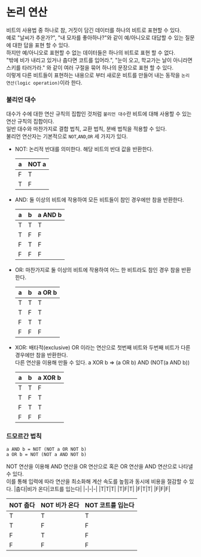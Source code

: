 # 논리 연산
비트의 사용법 중 하나로 참, 거짓이 담긴 데이터를 하나의 비트로 표현할 수 있다.  
예로 "날씨가 추운가?", "내 모자를 좋아하나?"와 같이 예/아니오로 대답할 수 있는 질문에 대한 답을 표현 할 수 있다.  
하지만 예/아니오로 표현할 수 없는 데이터들은 하나의 비트로 표현 할 수 없다.  
"밖에 비가 내리고 있거나 춥다면 코트를 입어라.", "눈이 오고, 학교가는 날이 아니라면 스키를 타러가라." 와 같이 여러 구절을 묶어 하나의 문장으로 표현 할 수 있다.  
이렇게 다른 비트들이 표현하는 내용으로 부터 새로운 비트를 만들어 내는 동작을 `논리 연산(logic operation)`이라 한다.  

### 불리언 대수
대수가 수에 대한 연산 규칙의 집합인 것처럼 `불리언 대수`란 비트에 대해 사용할 수 있는 연산 규칙의 집합이다.  
일반 대수와 마찬가지로 결합 법칙, 교환 법칙, 분배 법칙을 적용할 수 있다.  
불리언 연산자는 기본적으로 `NOT`,`AND`,`OR` 세 가지가 있다.  
- NOT: 논리적 반대를 의미한다. 해당 비트의 반대 값을 반환한다.  
  
     |a|NOT a|
     |-|-|
     |F|T|
     |T|F|
- AND: 둘 이상의 비트에 작용하여 모든 비트들이 참인 경우에만 참을 반환한다.  
  
     |a|b|a AND b|
     |-|-|-|
     |T|T|T|
     |T|F|F|
     |F|T|F|
     |F|F|F|
- OR: 마찬가지로 둘 이상의 비트에 작용하여 어느 한 비트라도 참인 경우 참을 반환한다.  
  
     |a|b|a OR b|
     |-|-|-|
     |T|T|T|
     |T|F|T|
     |F|T|T|
     |F|F|F|
- XOR: 배타적(exclusive) OR 이라는 연산으로 첫번째 비트와 두번째 비트가 다른 경우에만 참을 반환한다.  
       다른 연산을 이용해 만들 수 있다. a XOR b => (a OR b) AND (NOT(a AND b))
  
     |a|b|a XOR b|
     |-|-|-|
     |T|T|F|
     |T|F|T|
     |F|T|T|
     |F|F|F|
    
### 드모르간 법칙
    a AND b = NOT (NOT a OR NOT b)
    a OR b = NOT (NOT a AND NOT b)
NOT 연산을 이용해 AND 연산을 OR 연산으로 혹은 OR 연산을 AND 연산으로 나타낼 수 있다.  
이를 통해 입력에 따라 연산을 최소화해 계산 속도를 높힘과 동시에 비용을 절감할 수 있다.
|춥다|비가 온다|코트를 입는다|
|-|-|-|
|T|T|T|
|T|F|T|
|F|T|T|
|F|F|F|

|NOT 춥다|NOT 비가 온다|NOT 코트를 입는다|
|-|-|-|
|T|T|T|
|T|F|F|
|F|T|F|
|F|F|F|
